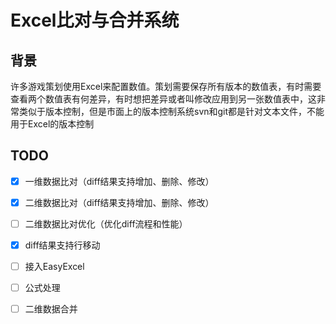 # Excel比对与合并系统

## 背景

许多游戏策划使用Excel来配置数值。策划需要保存所有版本的数值表，有时需要查看两个数值表有何差异，有时想把差异或者叫修改应用到另一张数值表中，这非常类似于版本控制，但是市面上的版本控制系统svn和git都是针对文本文件，不能用于Excel的版本控制

## TODO

 - [x] 一维数据比对（diff结果支持增加、删除、修改）
 - [x] 二维数据比对（diff结果支持增加、删除、修改）
 - [ ] 二维数据比对优化（优化diff流程和性能） 
 - [x] diff结果支持行移动
 - [ ] 接入EasyExcel
 - [ ] 公式处理
 - [ ] 二维数据合并
 
